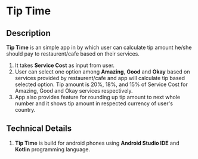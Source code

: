 # Tip Time

## Description
**Tip Time** is an simple app in by which user can calculate tip amount he/she should pay to restaurent/cafe based on their services.
1. It takes **Service Cost** as input from user. 
2. User can select one option among **Amazing**, **Good** and **Okay** based on services provided by restaurent/cafe and app will calculate tip based selected option. Tip amount is 20%, 18%, and 15% of Service Cost for Amazing, Good and Okay services respectively.
3. App also provides feature for rounding up tip amount to next whole number and it shows tip amount in respected currency of user's country.

## Technical Details
1. **Tip Time** is build for android phones using **Android Studio IDE** and **Kotlin** programming language.
